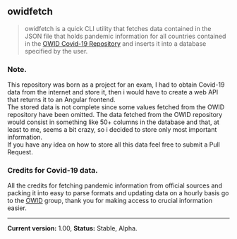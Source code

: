 ## owidfetch

> owidfetch is a quick CLI utility that fetches data contained in the JSON
> file that holds pandemic information for all countries contained in the 
> [OWID Covid-19 Repository](https://github.com/owid/covid-19-data)
> and inserts it into a database specified by the user.

### Note.
This repository was born as a project for an exam, I had to obtain Covid-19 data
from the internet and store it, then i would have to create a web API that returns
it to an Angular frontend.  
The stored data is not complete since some values fetched from the OWID repository
have been omitted. The data fetched from the OWID repository would consist in something
like 50+ columns in the database and that, at least to me, seems a bit crazy, so i 
decided to store only most important information.  
If you have any idea on how to store all this data feel free to submit a Pull Request.

### Credits for Covid-19 data.
All the credits for fetching pandemic information from official sources and
packing it into easy to parse formats and updating data on a hourly basis
go to the [OWID](https://github.com/owid) group, thank you for making
access to crucial information easier.
_______________________________________________________________________
__Current version:__ 1.00, __Status:__ Stable, Alpha.